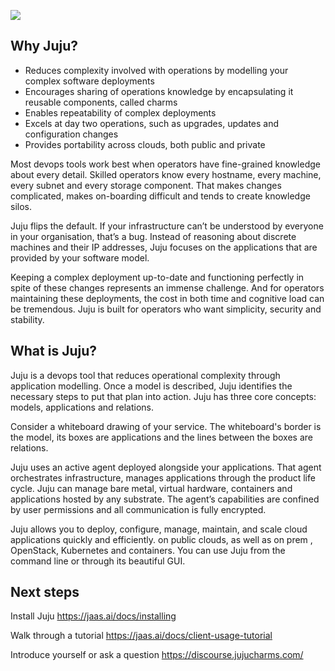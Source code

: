 ![](https://raw.githubusercontent.com/timClicks/juju/develop-docs--readme-upgrade/doc/juju-logo.png)


## Why Juju?

* Reduces complexity involved with operations by modelling your complex software deployments
* Encourages sharing of operations knowledge by encapsulating it reusable components, called charms
* Enables repeatability of complex deployments
* Excels at day two operations, such as upgrades, updates and configuration changes
* Provides portability across clouds, both public and private

Most devops tools work best when operators have fine-grained knowledge about every detail.
Skilled operators know every hostname, every machine, every subnet and every storage component.
That makes changes complicated, makes on-boarding difficult and tends to create knowledge silos.

Juju flips the default.
If your infrastructure can’t be understood by everyone in your organisation, that’s a bug.
Instead of reasoning about discrete machines and their IP addresses, Juju focuses on the applications that are provided by your software model.

Keeping a complex deployment up-to-date and functioning perfectly in spite of these changes represents an immense challenge.
And for operators maintaining these deployments, the cost in both time and cognitive load can be tremendous.
Juju is built for operators who want simplicity, security and stability.


## What is Juju?

Juju is a devops tool that reduces operational complexity through application modelling.
Once a model is described, Juju identifies the necessary steps to put that plan into action.
Juju has three core concepts: models, applications and relations.

Consider a whiteboard drawing of your service.
The whiteboard's border is the model, its boxes are applications and the lines between the boxes are relations. 

Juju uses an active agent deployed alongside your applications.
That agent orchestrates infrastructure, manages applications through the product life cycle.
Juju can manage bare metal, virtual hardware, containers and applications hosted by any substrate.
The agent’s capabilities are confined by user permissions and all communication is fully encrypted.

Juju allows you to deploy, configure, manage, maintain, and scale cloud applications quickly and efficiently.
on public clouds, as well as on prem , OpenStack, Kubernetes and containers.
You can use Juju from the command line or through its beautiful GUI.


## Next steps

Install Juju https://jaas.ai/docs/installing 

Walk through a tutorial https://jaas.ai/docs/client-usage-tutorial 

Introduce yourself or ask a question https://discourse.jujucharms.com/
